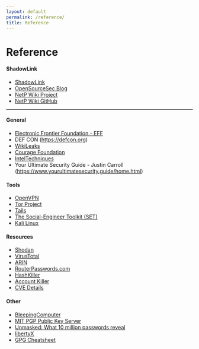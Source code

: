 ```yaml
---
layout: default
permalink: /reference/
title: Reference
---
```

Reference 
====================

#### ShadowLink

* [ShadowLink](http://www.shadowlinkit.com)
* [OpenSourceSec Blog](http://www.shadowlinkit.com/blog)
* [NetP Wiki Project](http://wiki.shadowlinkit.com)
* [NetP Wiki GitHub](https://github.com/ckreon/netp_wiki)

---

#### General

* [Electronic Frontier Foundation - EFF](https://www.eff.org)
* DEF CON (https://defcon.org)
* [WikiLeaks](https://wikileaks.org)
* [Courage Foundation](https://www.couragefound.org)
* [IntelTechniques](https://inteltechniques.com)
* Your Ultimate Security Guide - Justin Carroll (https://www.yourultimatesecurity.guide/home.html)

#### Tools

* [OpenVPN](https://openvpn.net)
* [Tor Project](https://www.torproject.org)
* [Tails](https://tails.boum.org)
* [The Social-Engineer Toolkit (SET)](https://www.trustedsec.com/social-engineer-toolkit)
* [Kali Linux](https://www.kali.org)


#### Resources

* [Shodan](https://www.shodan.io)
* [VirusTotal](https://www.virustotal.com)
* [ARIN](https://www.arin.net)
* [RouterPasswords.com](http://www.routerpasswords.com)
* [HashKiller](https://hashkiller.co.uk)
* [Account Killer](https://www.accountkiller.com/en)
* [CVE Details](https://www.cvedetails.com)

#### Other

* [BleepingComputer](http://www.bleepingcomputer.com)
* [MIT PGP Public Key Server](https://pgp.mit.edu)
* [Unmasked: What 10 million passwords reveal](https://wpengine.com/unmasked)
* [libertyX](https://libertyx.com)
* [GPG Cheatsheet](http://irtfweb.ifa.hawaii.edu/~lockhart/gpg)
